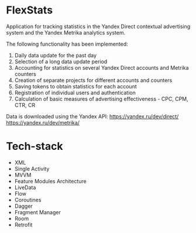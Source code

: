 # FlexStats
Application for tracking statistics in the Yandex Direct contextual advertising system and the Yandex Metrika analytics system.

The following functionality has been implemented:
1. Daily data update for the past day
2. Selection of a long data update period
3. Accounting for statistics on several Yandex Direct accounts and Metrika counters
4. Creation of separate projects for different accounts and counters
5. Saving tokens to obtain statistics for each account
6. Registration of individual users and authentication
7. Calculation of basic measures of advertising effectiveness - CPC, CPM, CTR, CR

Data is downloaded using the Yandex API:
https://yandex.ru/dev/direct/
https://yandex.ru/dev/metrika/

# Tech-stack
- XML
- Single Activity
- MVVM
- Feature Modules Architecture
- LiveData
- Flow
- Coroutines
- Dagger
- Fragment Manager 
- Room
- Retrofit


